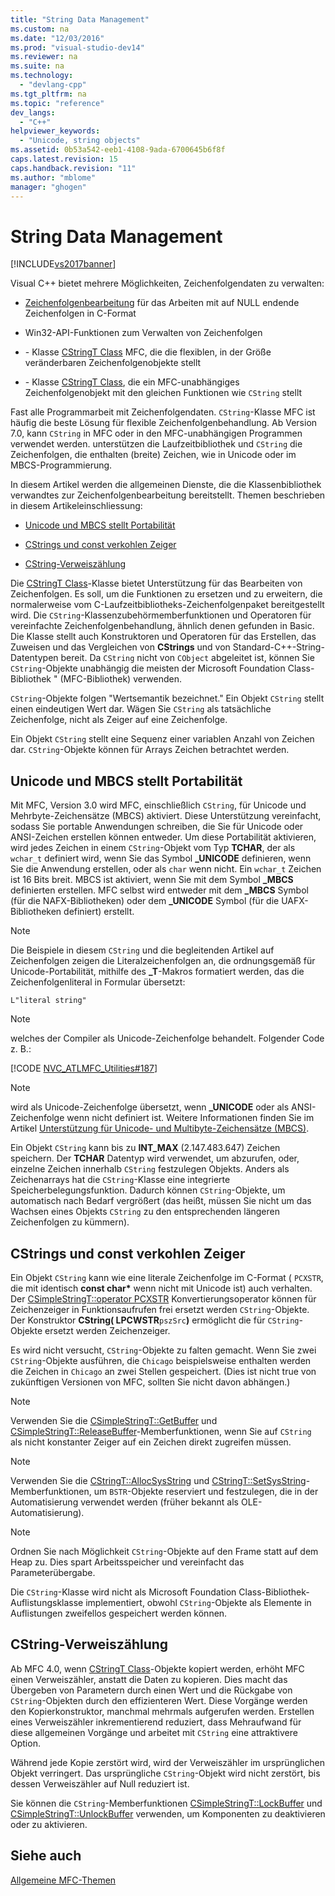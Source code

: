 ```yaml
---
title: "String Data Management"
ms.custom: na
ms.date: "12/03/2016"
ms.prod: "visual-studio-dev14"
ms.reviewer: na
ms.suite: na
ms.technology: 
  - "devlang-cpp"
ms.tgt_pltfrm: na
ms.topic: "reference"
dev_langs: 
  - "C++"
helpviewer_keywords: 
  - "Unicode, string objects"
ms.assetid: 0b53a542-eeb1-4108-9ada-6700645b6f8f
caps.latest.revision: 15
caps.handback.revision: "11"
ms.author: "mblome"
manager: "ghogen"
---
```

# String Data Management
[!INCLUDE[vs2017banner](../assembler/inline/includes/vs2017banner.md)]

Visual C\+\+ bietet mehrere Möglichkeiten, Zeichenfolgendaten zu verwalten:  
  
-   [Zeichenfolgenbearbeitung](../c-runtime-library/string-manipulation-crt.md) für das Arbeiten mit auf NULL endende Zeichenfolgen in C\-Format  
  
-   Win32\-API\-Funktionen zum Verwalten von Zeichenfolgen  
  
-   \- Klasse [CStringT Class](../atl-mfc-shared/reference/cstringt-class.md) MFC, die die flexiblen, in der Größe veränderbaren Zeichenfolgenobjekte stellt  
  
-   \- Klasse [CStringT Class](../atl-mfc-shared/reference/cstringt-class.md), die ein MFC\-unabhängiges Zeichenfolgenobjekt mit den gleichen Funktionen wie `CString` stellt  
  
 Fast alle Programmarbeit mit Zeichenfolgendaten.  `CString`\-Klasse MFC ist häufig die beste Lösung für flexible Zeichenfolgenbehandlung.  Ab Version 7.0, kann `CString` in MFC oder in den MFC\-unabhängigen Programmen verwendet werden.  unterstützen die Laufzeitbibliothek und `CString` die Zeichenfolgen, die enthalten \(breite\) Zeichen, wie in Unicode oder im MBCS\-Programmierung.  
  
 In diesem Artikel werden die allgemeinen Dienste, die die Klassenbibliothek verwandtes zur Zeichenfolgenbearbeitung bereitstellt.  Themen beschrieben in diesem Artikeleinschliessung:  
  
-   [Unicode und MBCS stellt Portabilität](#_core_unicode_and_mbcs_provide_portability)  
  
-   [CStrings und const verkohlen Zeiger](#_core_cstrings_and_const_char_pointers)  
  
-   [CString\-Verweiszählung](#_core_cstring_reference_counting)  
  
 Die [CStringT Class](../atl-mfc-shared/reference/cstringt-class.md)\-Klasse bietet Unterstützung für das Bearbeiten von Zeichenfolgen.  Es soll, um die Funktionen zu ersetzen und zu erweitern, die normalerweise vom C\-Laufzeitbibliotheks\-Zeichenfolgenpaket bereitgestellt wird.  Die `CString`\-Klassenzubehörmemberfunktionen und Operatoren für vereinfachte Zeichenfolgenbehandlung, ähnlich denen gefunden in Basic.  Die Klasse stellt auch Konstruktoren und Operatoren für das Erstellen, das Zuweisen und das Vergleichen von **CStrings** und von Standard\-C\+\+\-String\-Datentypen bereit.  Da `CString` nicht von `CObject` abgeleitet ist, können Sie `CString`\-Objekte unabhängig die meisten der Microsoft Foundation Class\-Bibliothek " \(MFC\-Bibliothek\) verwenden.  
  
 `CString`\-Objekte folgen "Wertsemantik bezeichnet." Ein Objekt `CString` stellt einen eindeutigen Wert dar.  Wägen Sie `CString` als tatsächliche Zeichenfolge, nicht als Zeiger auf eine Zeichenfolge.  
  
 Ein Objekt `CString` stellt eine Sequenz einer variablen Anzahl von Zeichen dar.  `CString`\-Objekte können für Arrays Zeichen betrachtet werden.  
  
##  <a name="_core_unicode_and_mbcs_provide_portability"></a> Unicode und MBCS stellt Portabilität  
 Mit MFC, Version 3.0 wird MFC, einschließlich `CString`, für Unicode und Mehrbyte\-Zeichensätze \(MBCS\) aktiviert.  Diese Unterstützung vereinfacht, sodass Sie portable Anwendungen schreiben, die Sie für Unicode oder ANSI\-Zeichen erstellen können entweder.  Um diese Portabilität aktivieren, wird jedes Zeichen in einem `CString`\-Objekt vom Typ **TCHAR**, der als `wchar_t` definiert wird, wenn Sie das Symbol **\_UNICODE** definieren, wenn Sie die Anwendung erstellen, oder als `char` wenn nicht.  Ein `wchar_t` Zeichen ist 16 Bits breit.  MBCS ist aktiviert, wenn Sie mit dem Symbol **\_MBCS** definierten erstellen.  MFC selbst wird entweder mit dem **\_MBCS** Symbol \(für die NAFX\-Bibliotheken\) oder dem **\_UNICODE** Symbol \(für die UAFX\-Bibliotheken definiert\) erstellt.  
  
> [!NOTE]
>  Die Beispiele in diesem `CString` und die begleitenden Artikel auf Zeichenfolgen zeigen die Literalzeichenfolgen an, die ordnungsgemäß für Unicode\-Portabilität, mithilfe des **\_T**\-Makros formatiert werden, das die Zeichenfolgenliteral in Formular übersetzt:  
  
 `L"literal string"`  
  
> [!NOTE]
>  welches der Compiler als Unicode\-Zeichenfolge behandelt.  Folgender Code z. B.:  
  
 [!CODE [NVC_ATLMFC_Utilities#187](../CodeSnippet/VS_Snippets_Cpp/NVC_ATLMFC_Utilities#187)]  
  
> [!NOTE]
>  wird als Unicode\-Zeichenfolge übersetzt, wenn **\_UNICODE** oder als ANSI\-Zeichenfolge wenn nicht definiert ist.  Weitere Informationen finden Sie im Artikel [Unterstützung für Unicode\- und Multibyte\-Zeichensätze \(MBCS\)](../atl-mfc-shared/unicode-and-multibyte-character-set-mbcs-support.md).  
  
 Ein Objekt `CString` kann bis zu **INT\_MAX** \(2.147.483.647\) Zeichen speichern.  Der **TCHAR** Datentyp wird verwendet, um abzurufen, oder, einzelne Zeichen innerhalb `CString` festzulegen Objekts.  Anders als Zeichenarrays hat die `CString`\-Klasse eine integrierte Speicherbelegungsfunktion.  Dadurch können `CString`\-Objekte, um automatisch nach Bedarf vergrößert \(das heißt, müssen Sie nicht um das Wachsen eines Objekts `CString` zu den entsprechenden längeren Zeichenfolgen zu kümmern\).  
  
##  <a name="_core_cstrings_and_const_char_pointers"></a> CStrings und const verkohlen Zeiger  
 Ein Objekt `CString` kann wie eine literale Zeichenfolge im C\-Format \( `PCXSTR`, die mit identisch **const char\*** wenn nicht mit Unicode ist\) auch verhalten.  Der [CSimpleStringT::operator PCXSTR](../Topic/CSimpleStringT::operator%20PCXSTR.md) Konvertierungsoperator können für Zeichenzeiger in Funktionsaufrufen frei ersetzt werden `CString`\-Objekte.  Der Konstruktor **CString\( LPCWSTR**`pszSrc`**\)** ermöglicht die für `CString`\-Objekte ersetzt werden Zeichenzeiger.  
  
 Es wird nicht versucht, `CString`\-Objekte zu falten gemacht.  Wenn Sie zwei `CString`\-Objekte ausführen, die `Chicago` beispielsweise enthalten werden die Zeichen in `Chicago` an zwei Stellen gespeichert.  \(Dies ist nicht true von zukünftigen Versionen von MFC, sollten Sie nicht davon abhängen.\)  
  
> [!NOTE]
>  Verwenden Sie die [CSimpleStringT::GetBuffer](../Topic/CSimpleStringT::GetBuffer.md) und [CSimpleStringT::ReleaseBuffer](../Topic/CSimpleStringT::ReleaseBuffer.md)\-Memberfunktionen, wenn Sie auf `CString` als nicht konstanter Zeiger auf ein Zeichen direkt zugreifen müssen.  
  
> [!NOTE]
>  Verwenden Sie die [CStringT::AllocSysString](../Topic/CStringT::AllocSysString.md) und [CStringT::SetSysString](../Topic/CStringT::SetSysString.md)\-Memberfunktionen, um `BSTR`\-Objekte reserviert und festzulegen, die in der Automatisierung verwendet werden \(früher bekannt als OLE\-Automatisierung\).  
  
> [!NOTE]
>  Ordnen Sie nach Möglichkeit `CString`\-Objekte auf den Frame statt auf dem Heap zu.  Dies spart Arbeitsspeicher und vereinfacht das Parameterübergabe.  
  
 Die `CString`\-Klasse wird nicht als Microsoft Foundation Class\-Bibliothek\-Auflistungsklasse implementiert, obwohl `CString`\-Objekte als Elemente in Auflistungen zweifellos gespeichert werden können.  
  
##  <a name="_core_cstring_reference_counting"></a> CString\-Verweiszählung  
 Ab MFC 4.0, wenn [CStringT Class](../atl-mfc-shared/reference/cstringt-class.md)\-Objekte kopiert werden, erhöht MFC einen Verweiszähler, anstatt die Daten zu kopieren.  Dies macht das Übergeben von Parametern durch einen Wert und die Rückgabe von `CString`\-Objekten durch den effizienteren Wert.  Diese Vorgänge werden den Kopierkonstruktor, manchmal mehrmals aufgerufen werden.  Erstellen eines Verweiszähler inkrementierend reduziert, dass Mehraufwand für diese allgemeinen Vorgänge und arbeitet mit `CString` eine attraktivere Option.  
  
 Während jede Kopie zerstört wird, wird der Verweiszähler im ursprünglichen Objekt verringert.  Das ursprüngliche `CString`\-Objekt wird nicht zerstört, bis dessen Verweiszähler auf Null reduziert ist.  
  
 Sie können die `CString`\-Memberfunktionen [CSimpleStringT::LockBuffer](../Topic/CSimpleStringT::LockBuffer.md) und [CSimpleStringT::UnlockBuffer](../Topic/CSimpleStringT::UnlockBuffer.md) verwenden, um Komponenten zu deaktivieren oder zu aktivieren.  
  
## Siehe auch  
 [Allgemeine MFC\-Themen](../mfc/general-mfc-topics.md)